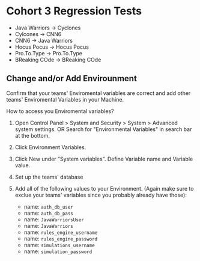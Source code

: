 # Cohort 3 Regression Tests

- Java Warriors -> Cyclones
- Cylcones -> CNN6
- CNN6 -> Java Warriors
- Hocus Pocus -> Hocus Pocus
- Pro.To.Type -> Pro.To.Type
- BReaking COde -> BReaking COde


## Change and/or Add Envirounment

Confirm that your teams' Enviromental variables are correct and add other teams' Enviromental Variables in your Machine.

How to access you Enviromental variables? 
1. Open Control Panel > System and Security > System > Advanced system settings. OR Search for "Environmental Variables" in search bar at the bottom.
2. Click Environment Variables.
4. Click New under "System variables". Define Variable name and Variable value.
5. Set up the teams' database
6. Add all of the following values to your Environment. (Again make sure to exclue your teams' variables since you probably already have those):

    * name: ```auth_db_user```
    * name: ```auth_db_pass```
    * name: ```JavaWarriorsUser``` 
    * name: ```JavaWarriors```
    * name: ```rules_engine_username```
    * name: ```rules_engine_password``` 
    * name: ```simulations_username```
    * name: ```simulation_password``` 
